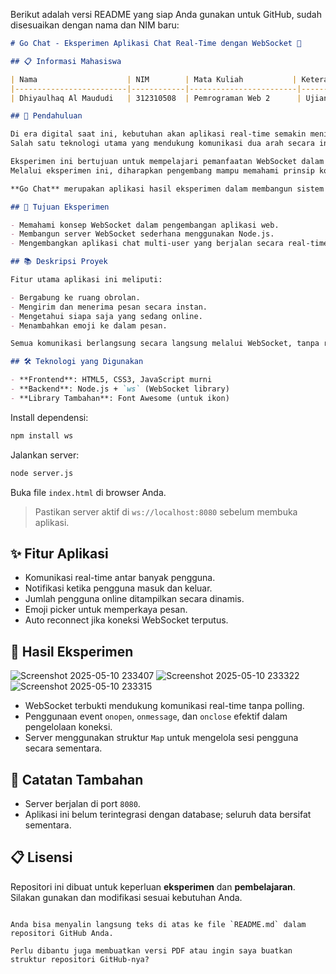 Berikut adalah versi README yang siap Anda gunakan untuk GitHub, sudah disesuaikan dengan nama dan NIM baru:

````markdown
# Go Chat - Eksperimen Aplikasi Chat Real-Time dengan WebSocket 🚀

## 📋 Informasi Mahasiswa

| Nama                    | NIM        | Mata Kuliah           | Keterangan               |
|-------------------------|------------|------------------------|---------------------------|
| Dhiyaulhaq Al Maududi   | 312310508  | Pemrograman Web 2      | Ujian Tengah Semester     |

## 📝 Pendahuluan

Di era digital saat ini, kebutuhan akan aplikasi real-time semakin meningkat, khususnya dalam layanan komunikasi seperti chat.  
Salah satu teknologi utama yang mendukung komunikasi dua arah secara instan adalah **WebSocket**.

Eksperimen ini bertujuan untuk mempelajari pemanfaatan WebSocket dalam membangun aplikasi chat interaktif menggunakan **Node.js** dan **JavaScript**.  
Melalui eksperimen ini, diharapkan pengembang mampu memahami prinsip komunikasi dua arah yang efisien tanpa metode polling tradisional.

**Go Chat** merupakan aplikasi hasil eksperimen dalam membangun sistem **chat real-time** menggunakan WebSocket sebagai teknologi utamanya.

## 🎯 Tujuan Eksperimen

- Memahami konsep WebSocket dalam pengembangan aplikasi web.
- Membangun server WebSocket sederhana menggunakan Node.js.
- Mengembangkan aplikasi chat multi-user yang berjalan secara real-time.

## 📚 Deskripsi Proyek

Fitur utama aplikasi ini meliputi:

- Bergabung ke ruang obrolan.
- Mengirim dan menerima pesan secara instan.
- Mengetahui siapa saja yang sedang online.
- Menambahkan emoji ke dalam pesan.

Semua komunikasi berlangsung secara langsung melalui WebSocket, tanpa reload halaman.

## 🛠️ Teknologi yang Digunakan

- **Frontend**: HTML5, CSS3, JavaScript murni
- **Backend**: Node.js + `ws` (WebSocket library)
- **Library Tambahan**: Font Awesome (untuk ikon)

````
Install dependensi:

```bash
npm install ws
```

Jalankan server:

```bash
node server.js
```

Buka file `index.html` di browser Anda.

> Pastikan server aktif di `ws://localhost:8080` sebelum membuka aplikasi.

## ✨ Fitur Aplikasi

* Komunikasi real-time antar banyak pengguna.
* Notifikasi ketika pengguna masuk dan keluar.
* Jumlah pengguna online ditampilkan secara dinamis.
* Emoji picker untuk memperkaya pesan.
* Auto reconnect jika koneksi WebSocket terputus.

## 📖 Hasil Eksperimen

![Screenshot 2025-05-10 233407](https://github.com/user-attachments/assets/c83f5117-d53d-43ff-bc08-491c62528cd5)
![Screenshot 2025-05-10 233322](https://github.com/user-attachments/assets/e36094d7-36a0-4d87-9bd3-6b417ec979e6)
![Screenshot 2025-05-10 233315](https://github.com/user-attachments/assets/94232466-d626-457c-981f-384c9f890e11)


* WebSocket terbukti mendukung komunikasi real-time tanpa polling.
* Penggunaan event `onopen`, `onmessage`, dan `onclose` efektif dalam pengelolaan koneksi.
* Server menggunakan struktur `Map` untuk mengelola sesi pengguna secara sementara.

## 📜 Catatan Tambahan

* Server berjalan di port `8080`.
* Aplikasi ini belum terintegrasi dengan database; seluruh data bersifat sementara.

## 📋 Lisensi

Repositori ini dibuat untuk keperluan **eksperimen** dan **pembelajaran**.
Silakan gunakan dan modifikasi sesuai kebutuhan Anda.

```

Anda bisa menyalin langsung teks di atas ke file `README.md` dalam repositori GitHub Anda.

Perlu dibantu juga membuatkan versi PDF atau ingin saya buatkan struktur repositori GitHub-nya?
```
